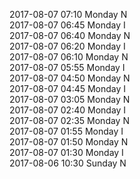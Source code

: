 2017-08-07 07:10 Monday  N  
2017-08-07 06:45 Monday  I  
2017-08-07 06:40 Monday  N  
2017-08-07 06:20 Monday  I  
2017-08-07 06:10 Monday  N  
2017-08-07 05:55 Monday  I  
2017-08-07 04:50 Monday  N  
2017-08-07 04:45 Monday  I  
2017-08-07 03:05 Monday  N  
2017-08-07 02:40 Monday  I  
2017-08-07 02:35 Monday  N  
2017-08-07 01:55 Monday  I  
2017-08-07 01:50 Monday  N  
2017-08-07 01:30 Monday  I  
2017-08-06 10:30 Sunday  N  
